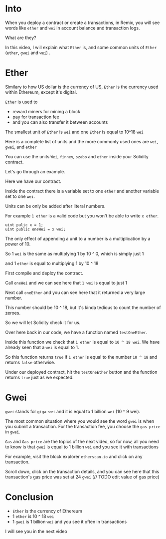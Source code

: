 # Into

When you deploy a contract or create a transactions, in Remix, you will see words like
`ether` and `wei` in account balance and transaction logs.

What are they?

In this video, I will explain what `Ether` is, and some common units of `Ether` (`ether`, `gwei` and `wei`) .

# Ether

Similary to how US dollar is the currency of US, `Ether` is the currency used within Ethereum, except it's digital.

`Ether` is used to

- reward miners for mining a block
- pay for transaction fee
- and you can also transfer it between accounts

The smallest unit of `Ether` is `wei` and one `Ether` is equal to 10^18 `wei`

Here is a complete list of units and the more commonly used ones are
`wei`, `gwei`, and `ether`

You can use the units `Wei`, `finney`, `szabo` and `ether` inside your Solidity contract.

Let's go through an example.

Here we have our contract.

Inside the contract there is a variable set to one `ether` and another variable set to one `wei`.

Units can be only be added after literal numbers.

For example `1 ether` is a valid code but you won't be able to write `x ether`.

```
uint pulic x = 1;
uint public oneWei = x wei;
```

The only effect of appending a unit to a number is a multiplication by a power of 10.

So 1 `wei` is the same as multiplying 1 by 10 ^ 0, which is simply just 1

and 1 `ether` is equal to multiplying 1 by 10 ^ 18

First compile and deploy the contract.

Call `oneWei` and we can see here that `1 wei` is equal to just 1

Next call `oneEther` and you can see here that it returned a very large number.

This number should be 10 ^ 18, but it's kinda tedious to count the number of zeroes.

So we will let Solidity check it for us.

Over here back in our code, we have a function named `testOneEther`.

Inside this function we check that `1 ether` is equal to `10 ^ 18 wei`.
We have already seen that a `wei` is equal to 1.

So this function returns `true` if `1 ether` is equal to the number `10 ^ 18`
and returns `false` otherwise.

Under our deployed contract, hit the `testOneEther` button and the function
returns `true` just as we expected.

# Gwei

`gwei` stands for `giga wei` and it is equal to 1 billion `wei` (10 ^ 9 wei).

The most common situation where you would see the word `gwei` is when you
submit a transaction.
For the transaction fee, you choose the `gas price` in `gwei`.

`Gas` and `Gas price` are the topics of the next video, so for now, all you need to
know is that `gwei` is equal to 1 billion `wei` and you see it with transactions

For example, visit the block explorer `etherscan.io` and click on any transaction.

Scroll down, click on the transaction details, and you can see here that this
transaction's gas price was set at 24 `gwei` (// TODO edit value of gas price)

# Conclusion

- `Ether` is the currency of Ethereum
- 1 `ether` is 10 ^ 18 `wei`
- 1 `gwei` is 1 billion `wei` and you see it often in transactions

I will see you in the next video
